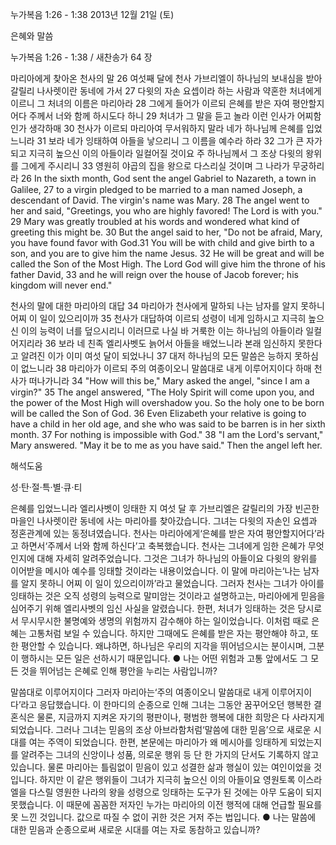 누가복음 1:26 - 1:38 
2013년 12월 21일 (토)

은혜와 말씀



누가복음 1:26 - 1:38 / 새찬송가 64 장


마리아에게 찾아온 천사의 말
26 여섯째 달에 천사 가브리엘이 하나님의 보내심을 받아 갈릴리 나사렛이란 동네에 가서 27 다윗의 자손 요셉이라 하는 사람과 약혼한 처녀에게 이르니 그 처녀의 이름은 마리아라 28 그에게 들어가 이르되 은혜를 받은 자여 평안할지어다 주께서 너와 함께 하시도다 하니 29 처녀가 그 말을 듣고 놀라 이런 인사가 어찌함인가 생각하매 30 천사가 이르되 마리아여 무서워하지 말라 네가 하나님께 은혜를 입었느니라 31 보라 네가 잉태하여 아들을 낳으리니 그 이름을 예수라 하라 32 그가 큰 자가 되고 지극히 높으신 이의 아들이라 일컬어질 것이요 주 하나님께서 그 조상 다윗의 왕위를 그에게 주시리니 33 영원히 야곱의 집을 왕으로 다스리실 것이며 그 나라가 무궁하리라
26 In the sixth month, God sent the angel Gabriel to Nazareth, a town in Galilee, 27 to a virgin pledged to be married to a man named Joseph, a descendant of David. The virgin's name was Mary. 28 The angel went to her and said, "Greetings, you who are highly favored! The Lord is with you." 29 Mary was greatly troubled at his words and wondered what kind of greeting this might be. 30 But the angel said to her, "Do not be afraid, Mary, you have found favor with God.31 You will be with child and give birth to a son, and you are to give him the name Jesus. 32 He will be great and will be called the Son of the Most High. The Lord God will give him the throne of his father David, 33 and he will reign over the house of Jacob forever; his kingdom will never end."

천사의 말에 대한 마리아의 대답
34 마리아가 천사에게 말하되 나는 남자를 알지 못하니 어찌 이 일이 있으리이까 35 천사가 대답하여 이르되 성령이 네게 임하시고 지극히 높으신 이의 능력이 너를 덮으시리니 이러므로 나실 바 거룩한 이는 하나님의 아들이라 일컬어지리라 36 보라 네 친족 엘리사벳도 늙어서 아들을 배었느니라 본래 임신하지 못한다고 알려진 이가 이미 여섯 달이 되었나니 37 대저 하나님의 모든 말씀은 능하지 못하심이 없느니라 38 마리아가 이르되 주의 여종이오니 말씀대로 내게 이루어지이다 하매 천사가 떠나가니라
34 "How will this be," Mary asked the angel, "since I am a virgin?" 35 The angel answered, "The Holy Spirit will come upon you, and the power of the Most High will overshadow you. So the holy one to be born will be called the Son of God. 36 Even Elizabeth your relative is going to have a child in her old age, and she who was said to be barren is in her sixth month. 37 For nothing is impossible with God." 38 "I am the Lord's servant," Mary answered. "May it be to me as you have said." Then the angel left her.

해석도움





성·탄·절·특·별·큐·티

은혜를 입었느니라
엘리사벳이 잉태한 지 여섯 달 후 가브리엘은 갈릴리의 가장 빈곤한 마을인 나사렛이란 동네에 사는 마리아를 찾아갔습니다. 그녀는 다윗의 자손인 요셉과 정혼관계에 있는 동정녀였습니다. 천사는 마리아에게‘은혜를 받은 자여 평안할지어다’라고 하면서‘주께서 너와 함께 하신다’고 축복했습니다. 천사는 그녀에게 임한 은혜가 무엇인지에 대해 자세히 알려주었습니다. 그것은 그녀가 하나님의 아들이요 다윗의 왕위를 이어받을 메시아 예수를 잉태할 것이라는 내용이었습니다. 이 말에 마리아는‘나는 남자를 알지 못하니 어찌 이 일이 있으리이까’라고 물었습니다. 그러자 천사는 그녀가 아이를 잉태하는 것은 오직 성령의 능력으로 말미암는 것이라고 설명하고는, 마리아에게 믿음을 심어주기 위해 엘리사벳의 임신 사실을 알렸습니다. 한편, 처녀가 잉태하는 것은 당시로서 무시무시한 불명예와 생명의 위험까지 감수해야 하는 일이었습니다. 이처럼 때로 은혜는 고통처럼 보일 수 있습니다. 하지만 그때에도 은혜를 받은 자는 평안해야 하고, 또한 평안할 수 있습니다. 왜냐하면, 하나님은 우리의 지각을 뛰어넘으시는 분이시며, 그분이 행하시는 모든 일은 선하시기 때문입니다.
● 나는 어떤 위험과 고통 앞에서도 그 모든 것을 뛰어넘는 은혜로 인해 평안을 누리는 사람입니까?

말씀대로 이루어지이다
그러자 마리아는‘주의 여종이오니 말씀대로 내게 이루어지이다’라고 응답했습니다. 이 한마디의 순종으로 인해 그녀는 그동안 꿈꾸어오던 행복한 결혼식은 물론, 지금까지 지켜온 자기의 평판이나, 평범한 행복에 대한 희망은 다 사라지게 되었습니다. 그러나 그녀는 믿음의 조상 아브라함처럼‘말씀에 대한 믿음’으로 새로운 시대를 여는 주역이 되었습니다. 한편, 본문에는 마리아가 왜 메시아를 잉태하게 되었는지를 알려주는 그녀의 신앙이나 성품, 의로운 행위 등 단 한 가지의 단서도 기록하지 않고 있습니다. 물론 마리아는 틀림없이 믿음이 있고 성결한 삶과 행실이 있는 여인이었을 것입니다. 하지만 이 같은 행위들이 그녀가 지극히 높으신 이의 아들이요 영원토록 이스라엘을 다스릴 영원한 나라의 왕을 성령으로 잉태하는 도구가 된 것에는 아무 도움이 되지 못했습니다. 이 때문에 꼼꼼한 저자인 누가는 마리아의 이전 행적에 대해 언급할 필요를 못 느낀 것입니다. 값으로 따질 수 없이 귀한 것은 거저 주는 법입니다.
● 나는 말씀에 대한 믿음과 순종으로써 새로운 시대를 여는 자로 동참하고 있습니까?